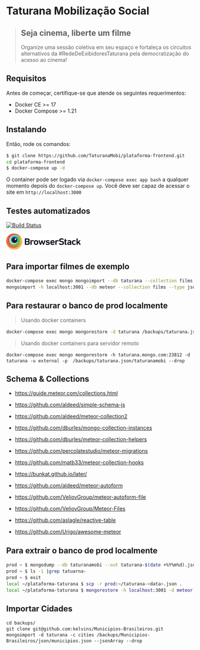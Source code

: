 # Taturana Mobilização Social

> ## Seja cinema, liberte um filme
>
> Organize uma sessão coletiva em seu espaço e fortaleça os circuitos alternativos da #RedeDeExibidoresTaturana pela democratização do acesso ao cinema!

## Requisitos

Antes de começar, certifique-se que atende os seguintes requerimentos:

* Docker CE >= 17
* Docker Compose >= 1.21

## Instalando

Então, rode os comandos:

```bash
$ git clone https://github.com/TaturanaMobi/plataforma-frontend.git
cd plataforma-frontend
$ docker-compose up -d
```

O container pode ser logado via `docker-compose exec app bash` a qualquer momento depois do `docker-compose up`.
Você deve ser capaz de acessar o site em `http://localhost:3000`

## Testes automatizados
[![Build Status](https://travis-ci.org/TaturanaMobi/plataforma-frontend.svg?branch=develop)](https://travis-ci.org/TaturanaMobi/plataforma-frontend)

<img src="./public/Browserstack-logo@2x.png" alt="BrowserStack Logo" width="200">

## Para importar filmes de exemplo

```bash
docker-compose exec mongo mongoimport --db taturana --collection films --type json --file /backup/taturana-films.json
mongoimport -h localhost:3001 --db meteor --collection films --type json --file ./backup/taturana-films.json
```

## Para restaurar o banco de prod localmente

> Usando docker containers

```bash
docker-compose exec mongo mongorestore -d taturana /backups/taturana.json/taturanamobi --drop
```

> Usando docker containers para servidor remoto

```
docker-compose exec mongo mongorestore -h taturana.mongo.com:23812 -d taturana -u external -p  /backups/taturana.json/taturanamobi --drop
```

## Schema & Collections

* https://guide.meteor.com/collections.html
* https://github.com/aldeed/simple-schema-js
* https://github.com/aldeed/meteor-collection2
* https://github.com/dburles/mongo-collection-instances
* https://github.com/dburles/meteor-collection-helpers
* https://github.com/percolatestudio/meteor-migrations
* https://github.com/matb33/meteor-collection-hooks
* https://bunkat.github.io/later/

* https://github.com/aldeed/meteor-autoform
* https://github.com/VeliovGroup/meteor-autoform-file
* https://github.com/VeliovGroup/Meteor-Files

* https://github.com/aslagle/reactive-table
* https://github.com/Urigo/awesome-meteor

## Para extrair o banco de prod localmente

```bash
prod ~ $ mongodump --db taturanamobi --out taturana-$(date +%Y%m%d).json
prod ~ $ ls -1 |grep tatuarna-
prod ~ $ exit
local ~/plataforma-taturana $ scp -r prod:~/taturana-<data>.json .
local ~/plataforma-taturana $ mongorestore -h localhost:3001 -d meteor taturana-<data>.json/taturanamobi --drop
```

## Importar Cidades

```
cd backups/
git clone git@github.com:kelvins/Municipios-Brasileiros.git
mongoimport -d taturana -c cities /backups/Municipios-Brasileiros/json/municipios.json --jsonArray --drop
```
